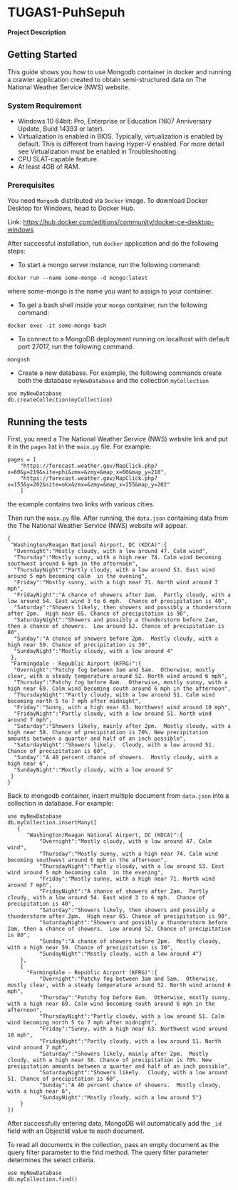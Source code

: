 # TUGAS1-PuhSepuh
**Project Description**

## Getting Started
This guide shows you how to use Mongodb container in docker and running a crawler application created to obtain semi-structured data on The National Weather Service (NWS) website.

### System Requirement
- Windows 10 64bit: Pro, Enterprise or Education (1607 Anniversary Update, Build 14393 or later).
- Virtualization is enabled in BIOS. Typically, virtualization is enabled by default. This is different from having Hyper-V enabled. For more detail see Virtualization must be enabled in Troubleshooting.
- CPU SLAT-capable feature.
- At least 4GB of RAM.

### Prerequisites
You need `Mongodb` distributed via `Docker` image. To download Docker Desktop for Windows, head to Docker Hub.

Link: https://hub.docker.com/editions/community/docker-ce-desktop-windows

After successful installation, run `docker` application and do the following steps:

- To start a mongo server instance, run the following command:
```
docker run --name some-mongo -d mongo:latest
```
where some-mongo is the name you want to assign to your container.

- To get a bash shell inside your `mongo` container, run the following command:
```
docker exec -it some-mongo bash
```
- To connect to a MongoDB deployment running on localhost with default port 27017, run the following command:
```
mongosh
```
- Create a new database. For example, the following commands create both the database `myNewDatabase` and the collection `myCollection`
```
use myNewDatabase
db.createCollection(myCollection)
```

## Running the tests

First, you need a The National Weather Service (NWS) website link and put it in the `pages` list in the `main.py` file. For example:
```
pages = [
    "https://forecast.weather.gov/MapClick.php?x=60&y=219&site=phi&zmx=&zmy=&map_x=60&map_y=218",
    "https://forecast.weather.gov/MapClick.php?x=155&y=202&site=okx&zmx=&zmy=&map_x=155&map_y=202"
    ]
```
the example contains two links with various cities.

Then run the `main.py` file. After running, the `data.json` containing data from the The National Weather Service (NWS) website will appear.
```
{
 "Washington/Reagan National Airport, DC (KDCA)":{
  "Overnight":"Mostly cloudy, with a low around 47. Calm wind",
  "Thursday":"Mostly sunny, with a high near 74. Calm wind becoming southwest around 6 mph in the afternoon",
  "ThursdayNight":"Partly cloudy, with a low around 53. East wind around 5 mph becoming calm  in the evening",
  "Friday":"Mostly sunny, with a high near 71. North wind around 7 mph",
  "FridayNight":"A chance of showers after 2am.  Partly cloudy, with a low around 54. East wind 3 to 6 mph.  Chance of precipitation is 40",
  "Saturday":"Showers likely, then showers and possibly a thunderstorm after 2pm.  High near 65. Chance of precipitation is 90",
  "SaturdayNight":"Showers and possibly a thunderstorm before 2am, then a chance of showers.  Low around 52. Chance of precipitation is 80",
  "Sunday":"A chance of showers before 2pm.  Mostly cloudy, with a high near 59. Chance of precipitation is 30",
  "SundayNight":"Mostly cloudy, with a low around 4"
 },
 "Farmingdale - Republic Airport (KFRG)":{
  "Overnight":"Patchy fog between 3am and 5am.  Otherwise, mostly clear, with a steady temperature around 52. North wind around 6 mph",
  "Thursday":"Patchy fog before 8am.  Otherwise, mostly sunny, with a high near 69. Calm wind becoming south around 6 mph in the afternoon",
  "ThursdayNight":"Partly cloudy, with a low around 51. Calm wind becoming north 5 to 7 mph after midnight",
  "Friday":"Sunny, with a high near 63. Northwest wind around 10 mph",
  "FridayNight":"Partly cloudy, with a low around 51. North wind around 7 mph",
  "Saturday":"Showers likely, mainly after 2pm.  Mostly cloudy, with a high near 58. Chance of precipitation is 70%. New precipitation amounts between a quarter and half of an inch possible",
  "SaturdayNight":"Showers likely.  Cloudy, with a low around 51. Chance of precipitation is 60",
  "Sunday":"A 40 percent chance of showers.  Mostly cloudy, with a high near 6",
  "SundayNight":"Mostly cloudy, with a low around 5"
 }
}
```

Back to mongodb container, insert multiple document from `data.json` into a collection in database. For example:
```
use myNewDatabase
db.myCollection.insertMany([
   {
      "Washington/Reagan National Airport, DC (KDCA)":{
          "Overnight":"Mostly cloudy, with a low around 47. Calm wind",
          "Thursday":"Mostly sunny, with a high near 74. Calm wind becoming southwest around 6 mph in the afternoon",
          "ThursdayNight":"Partly cloudy, with a low around 53. East wind around 5 mph becoming calm  in the evening",
          "Friday":"Mostly sunny, with a high near 71. North wind around 7 mph",
          "FridayNight":"A chance of showers after 2am.  Partly cloudy, with a low around 54. East wind 3 to 6 mph.  Chance of precipitation is 40",
          "Saturday":"Showers likely, then showers and possibly a thunderstorm after 2pm.  High near 65. Chance of precipitation is 90",
          "SaturdayNight":"Showers and possibly a thunderstorm before 2am, then a chance of showers.  Low around 52. Chance of precipitation is 80",
          "Sunday":"A chance of showers before 2pm.  Mostly cloudy, with a high near 59. Chance of precipitation is 30",
          "SundayNight":"Mostly cloudy, with a low around 4"}
    },
    {
      "Farmingdale - Republic Airport (KFRG)":{
          "Overnight":"Patchy fog between 3am and 5am.  Otherwise, mostly clear, with a steady temperature around 52. North wind around 6 mph",
          "Thursday":"Patchy fog before 8am.  Otherwise, mostly sunny, with a high near 69. Calm wind becoming south around 6 mph in the afternoon",
          "ThursdayNight":"Partly cloudy, with a low around 51. Calm wind becoming north 5 to 7 mph after midnight",
          "Friday":"Sunny, with a high near 63. Northwest wind around 10 mph",
          "FridayNight":"Partly cloudy, with a low around 51. North wind around 7 mph",
          "Saturday":"Showers likely, mainly after 2pm.  Mostly cloudy, with a high near 58. Chance of precipitation is 70%. New precipitation amounts between a quarter and half of an inch possible",
          "SaturdayNight":"Showers likely.  Cloudy, with a low around 51. Chance of precipitation is 60",
          "Sunday":"A 40 percent chance of showers.  Mostly cloudy, with a high near 6",
          "SundayNight":"Mostly cloudy, with a low around 5"}
    }
])
```
After successfully entering data, MongoDB will automatically add the `_id` field with an ObjectId value to each document.

To read all documents in the collection, pass an empty document as the query filter parameter to the find method. The query filter parameter determines the select criteria.
```
use myNewDatabase
db.myCollection.find()
```
